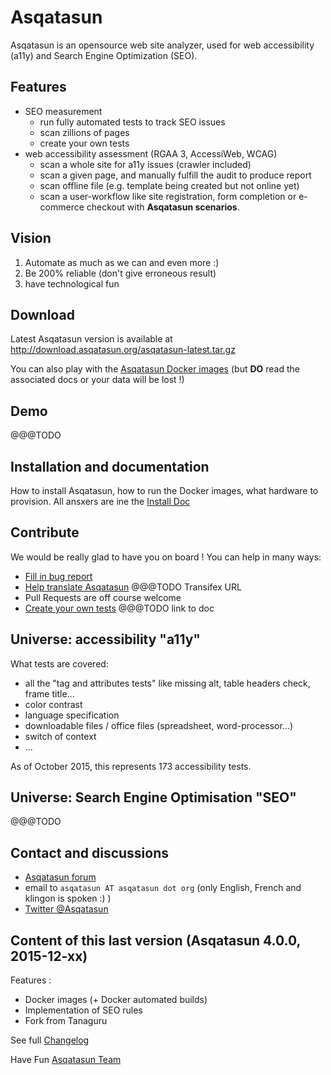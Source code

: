 # Asqatasun

Asqatasun is an opensource web site analyzer, used for web accessibility (a11y) and Search Engine Optimization (SEO).

## Features

* SEO measurement
    * run fully automated tests to track SEO issues
    * scan zillions of pages
    * create your own tests
* web accessibility assessment (RGAA 3, AccessiWeb, WCAG)
    * scan a whole site for a11y issues (crawler included)
    * scan a given page, and manually fulfill the audit to produce report
    * scan offline file (e.g. template being created but not online yet)
    * scan a user-workflow like site registration, form completion or e-commerce checkout with **Asqatasun scenarios**.
 
## Vision

1. Automate as much as we can and even more :)
2. Be 200% reliable (don't give erroneous result)
3. have technological fun

## Download

Latest Asqatasun version is available at http://download.asqatasun.org/asqatasun-latest.tar.gz

You can also play with the [Asqatasun Docker images](https://hub.docker.com/asqatasun/asqatasun/)
(but **DO** read the associated docs or your data will be lost !)

## Demo

@@@TODO

## Installation and documentation

How to install Asqatasun, how to run the Docker images, what hardware to provision.
All ansxers are ine the [Install Doc](docs/10_Install_doc/README.md)

## Contribute

We would be really glad to have you on board ! You can help in many ways:

* [Fill in bug report](https://github.com/Asqatasun/Asqatasun/issues)
* [Help translate Asqatasun]() @@@TODO Transifex URL
* Pull Requests are off course welcome
* [Create your own tests]() @@@TODO link to doc


## Universe: accessibility "a11y"

What tests are covered:

* all the "tag and attributes tests" like missing alt, table headers check, frame title...
* color contrast
* language specification
* downloadable files / office files (spreadsheet, word-processor...)
* switch of context
* ...

As of October 2015, this represents 173 accessibility tests.

## Universe: Search Engine Optimisation "SEO"

@@@TODO

## Contact and discussions

* [Asqatasun forum](http://forum.asqatasun.org/) 
* email to `asqatasun AT asqatasun dot org` (only English, French and klingon is spoken :) ) 
* [Twitter @Asqatasun](https://twitter.com/Asqatasun)

## Content of this last version (Asqatasun 4.0.0, 2015-12-xx)

Features :
- Docker images (+ Docker automated builds)
- Implementation of SEO rules
- Fork from Tanaguru

See full [Changelog](CHANGELOG.txt)

Have Fun
[Asqatasun Team](docs/asqatasun-team.md)
